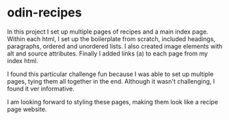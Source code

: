 # odin-recipes

In this project I set up multiple pages of recipes and a main index page. Within each html, I set up the boilerplate from scratch, included headings, paragraphs, ordered and unordered lists. I also created image elements with alt and source attributes. Finally I added links (a) to each page from my index html.

I found this particular challenge fun because I was able to set up multiple pages, tying them all together in the end. Although it wasn't challenging, I found it ver informative. 

I am looking forward to styling these pages, making them look like a recipe page website.